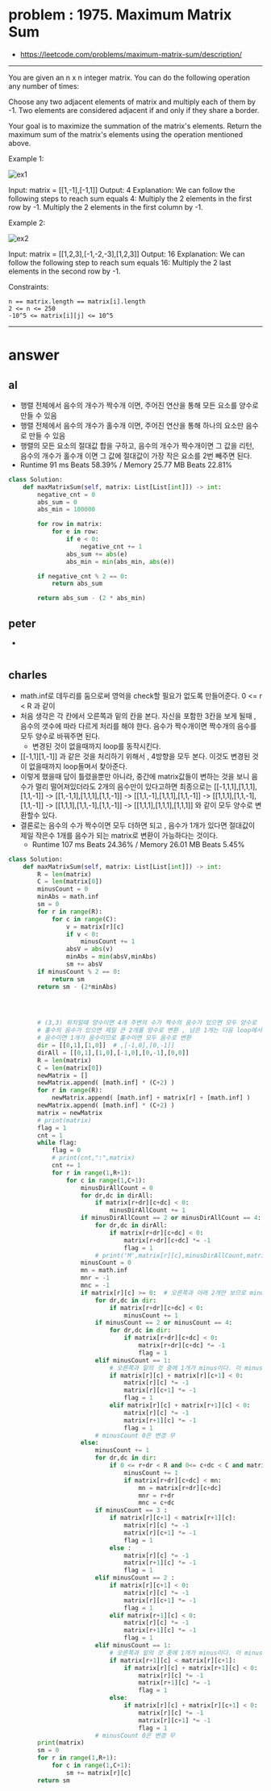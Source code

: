 # problem : 1975. Maximum Matrix Sum
- https://leetcode.com/problems/maximum-matrix-sum/description/

---
You are given an n x n integer matrix. You can do the following operation any number of times:

Choose any two adjacent elements of matrix and multiply each of them by -1.
Two elements are considered adjacent if and only if they share a border.

Your goal is to maximize the summation of the matrix's elements. Return the maximum sum of the matrix's elements using the operation mentioned above.


Example 1:

![ex1](https://assets.leetcode.com/uploads/2021/07/16/pc79-q2ex1.png)

Input: matrix = [[1,-1],[-1,1]]
Output: 4
Explanation: We can follow the following steps to reach sum equals 4:
 Multiply the 2 elements in the first row by -1.
 Multiply the 2 elements in the first column by -1.

Example 2:

![ex2](https://assets.leetcode.com/uploads/2021/07/16/pc79-q2ex2.png)

Input: matrix = [[1,2,3],[-1,-2,-3],[1,2,3]]
Output: 16
Explanation: We can follow the following step to reach sum equals 16:
Multiply the 2 last elements in the second row by -1.


Constraints:
```
n == matrix.length == matrix[i].length
2 <= n <= 250
-10^5 <= matrix[i][j] <= 10^5
```
---

# answer

## al
- 행렬 전체에서 음수의 개수가 짝수개 이면, 주어진 연산을 통해 모든 요소를 양수로 만들 수 있음
- 행렬 전체에서 음수의 개수가 홀수개 이면, 주어진 연산을 통해 하나의 요소만 음수로 만들 수 있음
- 행렬의 모든 요소의 절대값 합을 구하고, 음수의 개수가 짝수개이면 그 값을 리턴,
음수의 개수가 홀수개 이면 그 값에 절대값이 가장 작은 요소를 2번 빼주면 된다.
- Runtime 91 ms Beats 58.39% / Memory 25.77 MB Beats 22.81%
```python
class Solution:
    def maxMatrixSum(self, matrix: List[List[int]]) -> int:
        negative_cnt = 0
        abs_sum = 0
        abs_min = 100000

        for row in matrix:
            for e in row:
                if e < 0:
                    negative_cnt += 1
                abs_sum += abs(e)
                abs_min = min(abs_min, abs(e))

        if negative_cnt % 2 == 0:
            return abs_sum

        return abs_sum - (2 * abs_min)
```


## peter
- 
```python
```


## charles
- math.inf로 데두리를 둠으로써 영억을 check할 필요가 없도록 만들어준다.   0 <= r < R 과 같이
- 처음 생각은 각 칸에서 오른쪽과 밑의 칸을 본다. 자신을 포함한 3칸을 보게 될때 , 음수의 갯수에 따라 다르게 처리를 해야 한다. 음수가 짝수개이면 짝수개의 음수를 모두 양수로 바꿔주면 된다.
  - 변경된 것이 없을때까지 loop를 동작시킨다.
- [[-1,1][1,-1]] 과 같은 것을 처리하기 위해서 , 4방향을 모두 본다. 이것도 변경된 것이 없을때까지 loop돌며서 찾아준다.
- 이렇게 했을때 답이 틀렸을뿐만 아니라,  중간에 matrix값들이 변하는 것을 보니 음수가 멀리 떨어져있더라도 2개의 음수만이 있다고하면 최종으로는 [[-1,1,1],[1,1,1],[1,1,-1]] -> [[1,-1,1],[1,1,1],[1,1,-1]] -> [[1,1,-1],[1,1,1],[1,1,-1]] -> [[1,1,1],[1,1,-1],[1,1,-1]] -> [[1,1,1],[1,1,-1],[1,1,-1]] -> [[1,1,1],[1,1,1],[1,1,1]] 와 같이 모두 양수로 변환할수 있다.
- 결론로는 음수의 수가 짝수이면 모두 더하면 되고 , 음수가 1개가 있다면 절대값이 제일 작은수 1개를 음수가 되는 matrix로 변환이 가능하다는 것이다.
  - Runtime 107 ms Beats 24.36% / Memory 26.01 MB Beats 5.45%
```python
class Solution:
    def maxMatrixSum(self, matrix: List[List[int]]) -> int:
        R = len(matrix)
        C = len(matrix[0])
        minusCount = 0
        minAbs = math.inf
        sm = 0
        for r in range(R):
            for c in range(C):
                v = matrix[r][c]
                if v < 0:
                    minusCount += 1
                absV = abs(v)
                minAbs = min(absV,minAbs)
                sm += absV
        if minusCount % 2 == 0:
            return sm
        return sm - (2*minAbs)

        


        # (3,3) 위치일때 양수이면 4개 주변의 수가 짝수의 음수가 있으면 모두 양수로
        # 홀수의 음수가 있으면 제일 큰 2개를 양수로 변환 , 남은 1개는 다음 loop에서 처리
        # 음수이면 1개가 음수이므로 홀수이면 모두 음수로 변환
        dir = [[0,1],[1,0]]  # ,[-1,0],[0,-1]]
        dirAll = [[0,1],[1,0],[-1,0],[0,-1],[0,0]]
        R = len(matrix)
        C = len(matrix[0])
        newMatrix = []
        newMatrix.append( [math.inf] * (C+2) )
        for r in range(R):
            newMatrix.append( [math.inf] + matrix[r] + [math.inf] )
        newMatrix.append( [math.inf] * (C+2) )
        matrix = newMatrix
        # print(matrix)
        flag = 1
        cnt = 1
        while flag:
            flag = 0
            # print(cnt,":",matrix)
            cnt += 1
            for r in range(1,R+1):
                for c in range(1,C+1):
                    minusDirAllCount = 0
                    for dr,dc in dirAll:
                        if matrix[r+dr][c+dc] < 0:
                            minusDirAllCount += 1
                    if minusDirAllCount == 2 or minusDirAllCount == 4:
                        for dr,dc in dirAll:
                            if matrix[r+dr][c+dc] < 0:
                                matrix[r+dr][c+dc] *= -1
                                flag = 1
                        # print('M',matrix[r][c],minusDirAllCount,matrix)
                    minusCount = 0
                    mn = math.inf
                    mnr = -1
                    mnc = -1
                    if matrix[r][c] >= 0:  # 오른쪽과 아래 2개만 보므로 minusCount 0 , 1 , 2만 가능  -> 볼때 전후좌우 4방향을 다 봐야 한다. 
                        for dr,dc in dir:
                            if matrix[r+dr][c+dc] < 0:
                                minusCount += 1
                        if minusCount == 2 or minusCount == 4:
                            for dr,dc in dir:
                                if matrix[r+dr][c+dc] < 0:
                                    matrix[r+dr][c+dc] *= -1
                                    flag = 1
                        elif minusCount == 1:
                            # 오른쪽과 밑의 것 중에 1개가 minus이다. 이 minus 값이 원래값보다 절대값이 크면 변경
                            if matrix[r][c] + matrix[r][c+1] < 0:
                                matrix[r][c] *= -1
                                matrix[r][c+1] *= -1
                                flag = 1
                            elif matrix[r][c] + matrix[r+1][c] < 0:
                                matrix[r][c] *= -1
                                matrix[r+1][c] *= -1
                                flag = 1
                        # minusCount 0은 변경 무
                    else:
                        minusCount += 1
                        for dr,dc in dir:
                            if 0 <= r+dr < R and 0<= c+dc < C and matrix[r+dr][c+dc] < 0:
                                minusCount += 1
                                if matrix[r+dr][c+dc] < mn:
                                    mn = matrix[r+dr][c+dc]
                                    mnr = r+dr
                                    mnc = c+dc
                        if minusCount == 3 :
                            if matrix[r][c+1] < matrix[r+1][c]:
                                matrix[r][c] *= -1
                                matrix[r][c+1] *= -1
                                flag = 1
                            else :
                                matrix[r][c] *= -1
                                matrix[r+1][c] *= -1
                                flag = 1
                        elif minusCount == 2 :
                            if matrix[r][c+1] < 0:
                                matrix[r][c] *= -1
                                matrix[r][c+1] *= -1
                                flag = 1
                            elif matrix[r+1][c] < 0:
                                matrix[r][c] *= -1
                                matrix[r+1][c] *= -1
                                flag = 1
                        elif minusCount == 1:
                            # 오른쪽과 밑의 것 중에 1개가 minus이다. 이 minus 값이 원래값보다 절대값이 크면 변경
                            if matrix[r+1][c] < matrix[r][c+1]:
                                if matrix[r][c] + matrix[r+1][c] < 0:
                                    matrix[r][c] *= -1
                                    matrix[r+1][c] *= -1
                                    flag = 1
                            else:
                                if matrix[r][c] + matrix[r][c+1] < 0:
                                    matrix[r][c] *= -1
                                    matrix[r][c+1] *= -1
                                    flag = 1
                        # minusCount 0은 변경 무
        print(matrix)
        sm = 0
        for r in range(1,R+1):
            for c in range(1,C+1):
                sm += matrix[r][c]
        return sm
```

